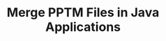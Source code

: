 ---
############################# Static ############################
layout: "autogen"
draft: false
path: "merger/java/pptm/"
otherformats: PDF BMP CSV DOC DOCM DOCX DOT DOTM DOTX EPUB Excel HTML Image MHT MHTML ODP ODS ODT OTP OTT PNG POTM POTX PPS PPSM PPSX PPT PPTX PS RTF TEX TIF TIFF TSV TXT VDX Visio VSDM VSDX VSSX VSSM VSTM VSTX VSX VTX Web Word Worksheet XLAM XLS XLSB XLSM XLSX XLT XLTM XLTX XPS

############################# Head ############################
head_title: "Merge PPTM Files via Java & J2SE Documents Merger API"
head_description: "Merge multiple PPTM files into a single file using Java documents merger API with all data, style and formatting as the source documents."

############################# Header ############################
title: "Merge PPTM Files in Java Applications"
description: "Merge multiple PPTM files into a single file using Java documents merger API. Merge selected pages or page ranges from various source documents into a single resultant document with all data, style and formatting as the source documents."

############################# SubMenu ############################
submenu:
    enable: true

############################# About ############################
about:
    enable: true
    title: "GroupDocs.Merger for Java API"
    content: |
        GroupDocs.Merger for Java library offers a simple solution to safely merge & split between a wide range of document formats including PDF, Microsoft Office (Word, Excel, PowerPoint, OneNote), OpenDocument, HTML, images and many others within .NET applications. By adding just a few lines of the code, perform several document operations such as move, remove, rotate, swap, extract or change the orientation of pages within the documents. The documents merging API also supports previewing document pages as an image to analyse the document structure, formatting and content on the page.
        
        GroupDocs.Merger APIs are well supported on all major operating systems and Java versions including J2SE 7.0 (1.7), J2SE 8.0 (1.8) and Java 10.

############################# Steps ############################
steps:
    enable: true
    title_left: "Merge Two or More PPTM Files in Java"
    content_left: |
        [GroupDocs.Merger](https://products.groupdocs.com/merger/java/) makes it easy for Java developers to merge multiple PPTM files by implementing a few easy steps.

        *   Create an instance of **Merger** class and load PPTM file.
        *   Call **Join** method of **Merger** class instance and load another PPTM file.
        *   Call **Save** method of **Merger** class instance to save the merged document.
        
    title_right: "System Requirements"
    content_right: |
        Before executing the code example below, please make sure that you have the following prerequisites installed on your system.

        *   Operating Systems: Microsoft Windows, Linux, MacOS
        *   Development Environments: NetBeans, IntelliJ IDEA, Eclipse
        *   Frameworks: Java 7 (1.7) and above
        *   Download the latest version of GroupDocs.Merger for Java from [Maven](https://repository.groupdocs.com/webapp/#/artifacts/browse/tree/General/repo/com/groupdocs/groupdocs-merger)
        
    code: |
        ```java
        // Merge PPTM files using GroupDocs.Merger for Java API
        // Instantiate Merger with input PPTM document
        Merger merger = new Merger("input_1.pptm");
        
        // Call Join method of Merger class instance and pass second source document path
        merger.join("input_2.pptm");
            
        // Call Save method of Merger class instance to save merged document
        merger.save("merged-file.pptm");        
        ```        


demos:
    enable: true
        

about_formats:
    enable: true


more_formats:
    enable: true


back_to_top:
    enable: true
---